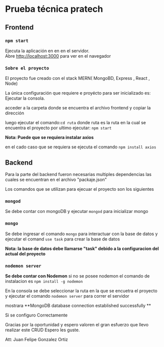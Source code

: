 # Prueba técnica pratech

## Frontend

### `npm start`

Ejecuta la aplicación en en en el servidor.<br>
Abre [http://localhost:3000](http://localhost:3000) para ver en el navegador

### `Sobre el proyecto`

El proyecto fue creado con el stack MERN( MongoBD, Express , React , Node)

La única configuración que requiere e proyécto para ser inicializado es:
Ejecutar la consola.

acceder a la carpeta donde se encuentra el archivo frontend y copiar la dirección

luego ejecutar el comando:`cd ruta`
donde ruta es la ruta en la cual se encuentra el proyecto
por ultimo ejecutar: `npm start`

**Nota: Puede que se requiera instalar axios**

en el cado caso que se requiera se ejecuta el comando `npm install axios`

## Backend 

Para la parte del backend fueron necesarias multiples dependencias 
las cuales se encuentran en el archivo "packaje.json" 

Los comandos que se utilizan para ejecuar el proyecto son los siguientes

###  `mongod`

Se debe contar con mongoDB y ejecutar `mongod` para inicializar mongo

###  `mongo` 

Se debe ingresar el comando `mongo`  para interactuar con la base de datos
y ejecutar el comand `use task` para crear la base de datos

**Nota: la base de datos debe llamarse "task" debido a la configuracion del actual del proyecto**

###  `nodemon server` 

**Se debe contar con Nodemon**
si no se posee nodemon el comando de instalacion es `npm install -g nodemon` 

En la consola se debe seleccionar la ruta en la que se encuetra el proyecto y ejecutar el comando
`nodemon server` para correr el servidor

mostrara
**MongoDB database connection established successfully
**

Si se configuro Correctamente

Gracias por la oportunidad y espero valoren el gran esfuerzo que llevo realizar este CRUD
Espero les guste.

Att: Juan Felipe Gonzalez Ortiz
